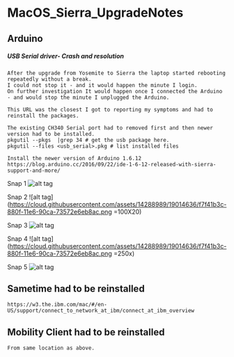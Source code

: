 # MacOS_Sierra_UpgradeNotes

## Arduino 

##### USB Serial driver- Crash and resolution
    After the upgrade from Yosemite to Sierra the laptop started rebooting repeatedly without a break.
    I could not stop it - and it would happen the minute I login.
    On further investigation It would happen once I connected the Arduino - and would stop the minute I unplugged the Arduino.

    This URL was the closest I got to reporting my symptoms and had to reinstall the packages.

    The existing CH340 Serial port had to removed first and then newer version had to be installed.
    pkgutil --pkgs  |grep 34 # get the usb package here.
    pkgutil --files <usb_serial>.pkg # list installed files
   
    Install the newer version of Arduino 1.6.12
    https://blog.arduino.cc/2016/09/22/ide-1-6-12-released-with-sierra-support-and-more/


Snap 1
![alt tag](https://cloud.githubusercontent.com/assets/14288989/19014628/b7d1cfae-880f-11e6-9d5b-0c69830953a2.png)


Snap 2
![alt tag](https://cloud.githubusercontent.com/assets/14288989/19014636/f7f41b3c-880f-11e6-90ca-73572e6eb8ac.png =100X20)

Snap 3
![alt tag](https://cloud.githubusercontent.com/assets/14288989/19014633/e7af42b0-880f-11e6-806e-ff5c17063d64.png)

Snap 4
![alt tag](https://cloud.githubusercontent.com/assets/14288989/19014636/f7f41b3c-880f-11e6-90ca-73572e6eb8ac.png =250x)

Snap 5
![alt tag](https://cloud.githubusercontent.com/assets/14288989/19014642/3637045e-8810-11e6-97c7-c18c9e2517ef.png)

## Sametime had to be reinstalled
    https://w3.the.ibm.com/mac/#/en-US/support/connect_to_network_at_ibm/connect_at_ibm_overview

## Mobility Client had to be reinstalled
    From same location as above.
